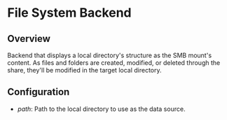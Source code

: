 # File System Backend

## Overview

Backend that displays a local directory's structure as the SMB mount's content. As files and folders are created,
modified, or deleted through the share, they'll be modified in the target local directory.

## Configuration

* _path_: Path to the local directory to use as the data source.
